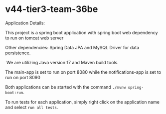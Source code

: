 # v44-tier3-team-36be

Application Details:

This project is a spring boot application with spring boot web dependency to run on tomcat web server 

Other dependencies: Spring Data JPA and MySQL Driver for data persistence.

 We are utilizing Java version 17 and Maven build tools.

The main-app is set to run on port 8080 while the notifications-app is set to run on port 8090

Both applications can be started with the command `./mvnw spring-boot:run`.

To run tests for each application, simply right click on the application name and select `run all tests`.
